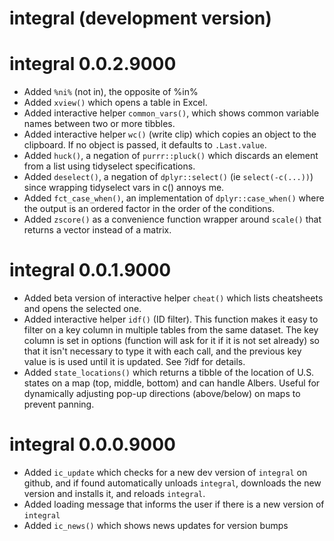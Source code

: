# integral (development version)

# integral 0.0.2.9000

* Added `%ni%` (not in), the opposite of %in%
* Added `xview()` which opens a table in Excel.  
* Added interactive helper `common_vars()`, which shows common variable names between two or more tibbles.
* Added interactive helper `wc()` (write clip) which copies an object to the clipboard.  If no object is passed, it defaults to `.Last.value`.
* Added `huck()`, a negation of `purrr::pluck()` which discards an element from a list using tidyselect specifications.
* Added `deselect()`, a negation of `dplyr::select()` (ie `select(-c(...))`) since wrapping tidyselect vars in c() annoys me.
* Added `fct_case_when()`, an implementation of `dplyr::case_when()` where the output is an ordered factor in the order of the conditions.
* Added `zscore()` as a convenience function wrapper around `scale()` that returns a vector instead of a matrix.

# integral 0.0.1.9000

* Added beta version of interactive helper `cheat()` which lists cheatsheets and opens the selected one.
* Added interactive helper `idf()` (ID filter). This function makes it easy to filter on a key column in multiple tables from the same dataset. The key column is set in options (function will ask for it if it is not set already) so that it isn't necessary to type it with each call, and the previous key value is is used until it is updated. See ?idf for details.
* Added `state_locations()` which returns a tibble of the location of U.S. states on a map (top, middle, bottom) and can handle Albers. Useful for dynamically adjusting pop-up directions (above/below) on maps to prevent panning.

# integral 0.0.0.9000

* Added `ic_update` which checks for a new dev version of `integral` on github, and if found automatically unloads `integral`, downloads the new version and installs it, and reloads `integral`.
* Added loading message that informs the user if there is a new version of `integral`
* Added `ic_news()` which shows news updates for version bumps

